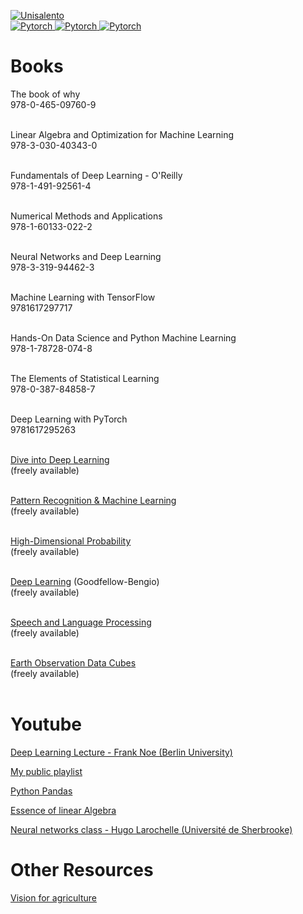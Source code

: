 
<p align="left">
    <a href="https://circleci.com/gh/huggingface/transformers">
        <img alt="Unisalento" src="https://upload.wikimedia.org/wikipedia/it/8/87/Universit%C3%A0_del_Salento_logo.png">
    </a>
    </br>
    <a href="https://circleci.com/gh/huggingface/transformers">
       <img alt="Pytorch" src="https://img.shields.io/badge/Books-red.svg">
    </a>
   <a href="https://circleci.com/gh/huggingface/transformers">
       <img alt="Pytorch" src="https://img.shields.io/badge/Youtube-playlists-green.svg">
    </a>    
     <a href="https://circleci.com/gh/huggingface/transformers">
       <img alt="Pytorch" src="https://img.shields.io/badge/git-repositories-blue.svg">
    </a>    
</p>

# Books

The book of why <br>
978-0-465-09760-9<br><br>   

Linear Algebra and Optimization for Machine Learning<br>
978-3-030-40343-0  <br><br>

Fundamentals of Deep Learning - O'Reilly<br>
978-1-491-92561-4 <br><br>

Numerical Methods and Applications <br>
978-1-60133-022-2 <br><br>

Neural Networks and Deep Learning    <br> 
978-3-319-94462-3<br><br>

Machine Learning with TensorFlow<br>
9781617297717  <br><br>


Hands-On Data Science and Python Machine Learning<br>
978-1-78728-074-8<br><br>   

The Elements of Statistical Learning  <br>
978-0-387-84858-7<br><br>

Deep Learning with PyTorch<br>
9781617295263  <br><br>

[Dive into Deep Learning](https://d2l.ai/)  <br>
(freely available)<br><br>

[Pattern Recognition & Machine Learning](https://www.microsoft.com/en-us/research/uploads/prod/2006/01/Bishop-Pattern-Recognition-and-Machine-Learning-2006.pdf)<br>
(freely available)<br><br>

[High-Dimensional Probability](https://www.math.uci.edu/~rvershyn/papers/HDP-book/HDP-book.pdf)   <br>
(freely available)<br><br>

[Deep Learning](https://www.deeplearningbook.org/) (Goodfellow-Bengio)  <br> 
(freely available)<br><br>

[Speech and Language Processing](https://web.stanford.edu/~jurafsky/slp3/)<br>
(freely available)<br><br>

[Earth Observation Data Cubes](https://www.opendatacube.org/_files/ugd/f9d4ea_9357a7188c64483fbbce9378a23aa1e9.pdf)<br>
(freely available)<br><br>

# Youtube
[Deep Learning Lecture - Frank Noe (Berlin University)](https://www.youtube.com/playlist?list=PLqPI2gxxYgMKN5AVcTajQ79BTV4BiFN_0)<br>

[My public playlist](https://youtube.com/playlist?list=PL53Qfr4B6we6l-Kw_--GOGj3B9SlgN1g7)<br>

[Python Pandas](https://www.youtube.com/playlist?list=PL53Qfr4B6we6l-Kw_--GOGj3B9SlgN1g7)<br>

[Essence of linear Algebra](https://www.youtube.com/playlist?list=PLZHQObOWTQDPD3MizzM2xVFitgF8hE_ab)<br>

[Neural networks class - Hugo Larochelle (Université de Sherbrooke)](https://www.youtube.com/playlist?list=PL6Xpj9I5qXYEcOhn7TqghAJ6NAPrNmUBH)<br>
# Other Resources

[Vision for agriculture](https://www.agriculture-vision.com/)<br>




